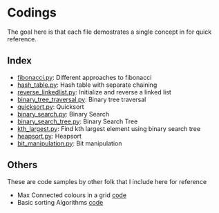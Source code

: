 # Codings

The goal here is that each file demostrates a single concept in for
quick reference.

## Index

- [fibonacci.py](py/fibonacci.py): Different approaches to fibonacci
- [hash_table.py](py/hash_table.py): Hash table with separate chaining
- [reverse_linkedlist.py](py/reverse_linkedlist.py): Initialize and reverse a linked list
- [binary_tree_traversal.py](py/binary_tree_traversal.py): Binary tree traversal
- [quicksort.py](py/quicksort.py): Quicksort
- [binary_search.py](py/binary_search.py): Binary Search
- [binary_search_tree.py](py/binary_search_tree.py): Binary Search Tree
- [kth_largest.py](py/kth_largest.py): Find kth largest element using binary search tree
- [heapsort.py](py/heapsort.py): Heapsort
- [bit_manipulation.py](py/bit_manipulation.py): Bit manipulation

## Others

These are code samples by other folk that I include here for reference

- Max Connected colours in a grid [code](others/max_connected.py)
- Basic sorting Algorithms [code](others/sorting_algos.py)
